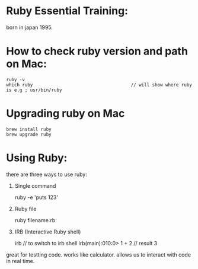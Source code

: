 # Ruby Essential Training:
born in japan 1995.

# How to check ruby version and path on Mac:
    ruby -v
    which ruby                                     // will show where ruby is e.g ; usr/bin/ruby

# Upgrading ruby on Mac
    brew install ruby
    brew upgrade ruby
    
# Using Ruby:
there are three ways to use ruby:

1. Single command

    ruby -e 'puts 123'
    
2. Ruby file

    ruby filename.rb
    
3. IRB (Interactive Ruby shell)

    irb                                               // to switch to irb shell
    irb(main):010:0> 1 + 2                            // result 3
    
great for testting code. works like calculator. allows us to interact with code in real time.


